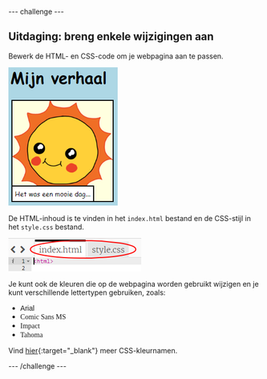 --- challenge ---
## Uitdaging: breng enkele wijzigingen aan

Bewerk de HTML- en CSS-code om je webpagina aan te passen.

![screenshot](images/story-changes.png)

De HTML-inhoud is te vinden in het `index.html` bestand en de CSS-stijl in het `style.css` bestand.

![screenshot](images/story-files.png)

Je kunt ook de kleuren die op de webpagina worden gebruikt wijzigen en je kunt verschillende lettertypen gebruiken, zoals:

+ <span style="font-family: Arial;">Arial</span>
+ <span style="font-family: Comic Sans MS;">Comic Sans MS</span>
+ <span style="font-family: Impact;">Impact</span>
+ <span style="font-family: Tahoma;">Tahoma</span>

Vind [hier](http://jumpto.cc/colours){:target="_blank"} meer CSS-kleurnamen.

--- /challenge ---
